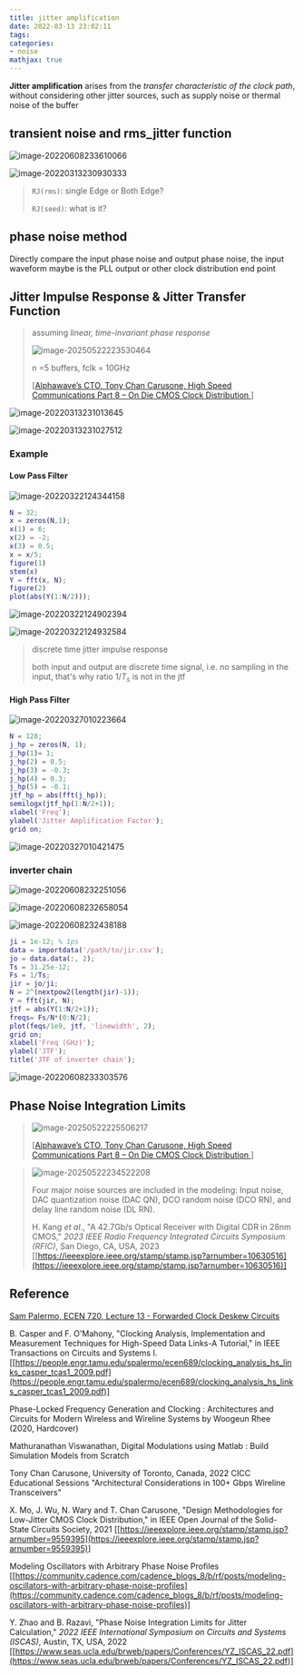 ```yaml
---
title: jitter amplification
date: 2022-03-13 23:02:11
tags:
categories:
- noise
mathjax: true
---
```


**Jitter amplification** arises from the *transfer characteristic of the clock path*, without considering other jitter sources, such as supply noise or thermal noise of the buffer



## transient noise and rms_jitter function

![image-20220608233610066](jitter-amplification/image-20220608233610066.png)

![image-20220313230930333](jitter-amplification/image-20220313230930333.png)

> `RJ(rms)`: single Edge or Both Edge?
>
> `RJ(seed)`: what is it?



## phase noise method

Directly compare the input phase noise and output phase noise, the input waveform maybe is the PLL output or other clock distribution end point



## Jitter Impulse Response & Jitter Transfer Function

> assuming *linear, time-invariant phase response*
>
> ![image-20250522223530464](jitter-amplification/image-20250522223530464.png)
>
> n =5 buffers, fclk = 10GHz
>
> [[Alphawave’s CTO, Tony Chan Carusone, High Speed Communications Part 8 – On Die CMOS Clock Distribution ](https://youtu.be/nx5CiHcwrF0?si=QhOJmsW5IozRnF4F)]



![image-20220313231013645](jitter-amplification/image-20220313231013645.png)

![image-20220313231027512](jitter-amplification/image-20220313231027512.png)



### Example
#### Low Pass Filter

![image-20220322124344158](jitter-amplification/image-20220322124344158.png)

```matlab
N = 32;
x = zeros(N,1);
x(1) = 6;
x(2) = -2;
x(3) = 0.5;
x = x/5;
figure(1)
stem(x)
Y = fft(x, N);
figure(2)
plot(abs(Y(1:N/2)));
```

![image-20220322124902394](jitter-amplification/image-20220322124902394.png)

![image-20220322124932584](jitter-amplification/image-20220322124932584.png)

> discrete time jitter impulse response
> 
> both input and output are discrete time signal, i.e. no sampling in the input, that's why ratio $1/T_s$ is not in the jtf

#### High Pass Filter

![image-20220327010223664](jitter-amplification/image-20220327010223664.png)

```matlab
N = 128;
j_hp = zeros(N, 1);
j_hp(1)= 1;
j_hp(2) = 0.5;
j_hp(3) = -0.3;
j_hp(4) = 0.3;
j_hp(5) = -0.1;
jtf_hp = abs(fft(j_hp));
semilogx(jtf_hp(1:N/2+1));
xlabel('Freq');
ylabel('Jitter Amplification Factor');
grid on;
```

![image-20220327010421475](jitter-amplification/image-20220327010421475.png)

### inverter chain

![image-20220608232251056](jitter-amplification/image-20220608232251056.png)

![image-20220608232658054](jitter-amplification/image-20220608232658054.png)

![image-20220608232438188](jitter-amplification/image-20220608232438188.png)

```matlab
ji = 1e-12; % 1ps
data = importdata('/path/to/jir.csv');
jo = data.data(:, 2);
Ts = 31.25e-12;
Fs = 1/Ts;
jir = jo/ji;
N = 2^(nextpow2(length(jir)-1));
Y = fft(jir, N);
jtf = abs(Y(1:N/2+1));
freqs= Fs/N*(0:N/2);
plot(feqs/1e9, jtf, 'linewidth', 2);
grid on;
xlabel('Freq (GHz)');
ylabel('JTF');
title('JTF of inverter chain');
```

![image-20220608233303576](jitter-amplification/image-20220608233303576.png)



## Phase Noise Integration Limits

> ![image-20250522225506217](jitter-amplification/image-20250522225506217.png)
>
> [[Alphawave’s CTO, Tony Chan Carusone, High Speed Communications Part 8 – On Die CMOS Clock Distribution ](https://youtu.be/nx5CiHcwrF0?si=QhOJmsW5IozRnF4F)]

> ![image-20250522234522208](jitter-amplification/image-20250522234522208.png)
>
> Four major noise sources are included in the modeling: Input noise, DAC quantization noise (DAC QN), DCO random noise (DCO RN), and delay line random noise (DL RN).
>
> H. Kang *et al*., "A 42.7Gb/s Optical Receiver with Digital CDR in 28nm CMOS," *2023 IEEE Radio Frequency Integrated Circuits Symposium (RFIC)*, San Diego, CA, USA, 2023 [[https://ieeexplore.ieee.org/stamp/stamp.jsp?arnumber=10630516](https://ieeexplore.ieee.org/stamp/stamp.jsp?arnumber=10630516)]







## Reference

[Sam Palermo, ECEN 720, Lecture 13 - Forwarded Clock Deskew Circuits](https://people.engr.tamu.edu/spalermo/ecen689/lecture13_ee720_fwd_clk_deskew.pdf)

B. Casper and F. O'Mahony, "Clocking Analysis, Implementation and Measurement Techniques for High-Speed Data Links-A Tutorial," in IEEE Transactions on Circuits and Systems I. [[https://people.engr.tamu.edu/spalermo/ecen689/clocking_analysis_hs_links_casper_tcas1_2009.pdf](https://people.engr.tamu.edu/spalermo/ecen689/clocking_analysis_hs_links_casper_tcas1_2009.pdf)]

Phase-Locked Frequency Generation and Clocking : Architectures and Circuits for Modern Wireless and Wireline Systems by Woogeun Rhee (2020, Hardcover) 

Mathuranathan Viswanathan, Digital Modulations using Matlab : Build Simulation Models from Scratch

Tony Chan Carusone, University of Toronto, Canada, 2022 CICC Educational Sessions "Architectural Considerations in 100+ Gbps Wireline Transceivers"

X. Mo, J. Wu, N. Wary and T. Chan Carusone, "Design Methodologies for Low-Jitter CMOS Clock Distribution," in IEEE Open Journal of the Solid-State Circuits Society, 2021 [[https://ieeexplore.ieee.org/stamp/stamp.jsp?arnumber=9559395](https://ieeexplore.ieee.org/stamp/stamp.jsp?arnumber=9559395)]

Modeling Oscillators with Arbitrary Phase Noise Profiles [[https://community.cadence.com/cadence_blogs_8/b/rf/posts/modeling-oscillators-with-arbitrary-phase-noise-profiles](https://community.cadence.com/cadence_blogs_8/b/rf/posts/modeling-oscillators-with-arbitrary-phase-noise-profiles)]

Y. Zhao and B. Razavi, "Phase Noise Integration Limits for Jitter Calculation," *2022 IEEE International Symposium on Circuits and Systems (ISCAS)*, Austin, TX, USA, 2022 [[https://www.seas.ucla.edu/brweb/papers/Conferences/YZ_ISCAS_22.pdf](https://www.seas.ucla.edu/brweb/papers/Conferences/YZ_ISCAS_22.pdf)]
